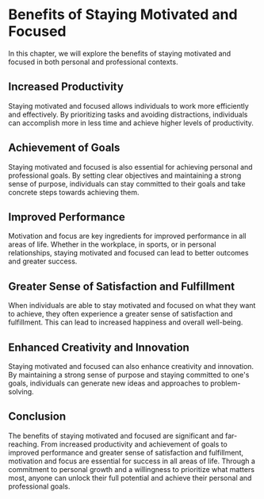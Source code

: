 Benefits of Staying Motivated and Focused
==================================================================

In this chapter, we will explore the benefits of staying motivated and focused in both personal and professional contexts.

Increased Productivity
----------------------

Staying motivated and focused allows individuals to work more efficiently and effectively. By prioritizing tasks and avoiding distractions, individuals can accomplish more in less time and achieve higher levels of productivity.

Achievement of Goals
--------------------

Staying motivated and focused is also essential for achieving personal and professional goals. By setting clear objectives and maintaining a strong sense of purpose, individuals can stay committed to their goals and take concrete steps towards achieving them.

Improved Performance
--------------------

Motivation and focus are key ingredients for improved performance in all areas of life. Whether in the workplace, in sports, or in personal relationships, staying motivated and focused can lead to better outcomes and greater success.

Greater Sense of Satisfaction and Fulfillment
---------------------------------------------

When individuals are able to stay motivated and focused on what they want to achieve, they often experience a greater sense of satisfaction and fulfillment. This can lead to increased happiness and overall well-being.

Enhanced Creativity and Innovation
----------------------------------

Staying motivated and focused can also enhance creativity and innovation. By maintaining a strong sense of purpose and staying committed to one's goals, individuals can generate new ideas and approaches to problem-solving.

Conclusion
----------

The benefits of staying motivated and focused are significant and far-reaching. From increased productivity and achievement of goals to improved performance and greater sense of satisfaction and fulfillment, motivation and focus are essential for success in all areas of life. Through a commitment to personal growth and a willingness to prioritize what matters most, anyone can unlock their full potential and achieve their personal and professional goals.
